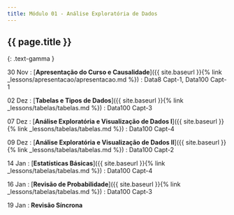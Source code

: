 ```yaml
---
title: Módulo 01 - Análise Exploratória de Dados
---
```


## {{ page.title }}
{: .text-gamma }

30 Nov
: [**Apresentação do Curso e Causalidade**]({{ site.baseurl }}{% link _lessons/apresentacao/apresentacao.md %})
  : Data8 Capt-1, Data100 Capt-1

02 Dez
: [**Tabelas e Tipos de Dados**]({{ site.baseurl }}{% link _lessons/tabelas/tabelas.md %})
  : Data100 Capt-3

07 Dez
: [**Análise Exploratória e Visualização de Dados I**]({{ site.baseurl }}{% link _lessons/tabelas/tabelas.md %})
  : Data100 Capt-4

09 Dez
: [**Análise Exploratória e Visualização de Dados II**]({{ site.baseurl }}{% link _lessons/tabelas/tabelas.md %})
  : Data100 Capt-2

14 Jan
: [**Estatísticas Básicas**]({{ site.baseurl }}{% link _lessons/tabelas/tabelas.md %})
  : Data100 Capt-4

16 Jan
: [**Revisão de Probabilidade**]({{ site.baseurl }}{% link _lessons/tabelas/tabelas.md %})
  : Data100 Capt-3

19 Jan
: **Revisão Síncrona**
